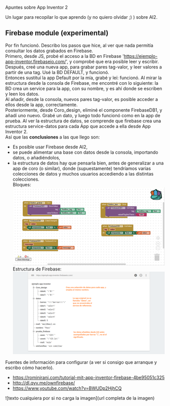 
Apuntes sobre App Inventor 2

Un lugar para recopilar lo que aprendo (y no quiero olvidar ;) ) sobre AI2.

## Firebase module (experimental)
Por fin funcionó. Describo los pasos que hice, al ver que nada permitía consultar los datos grabados en Firebase.  
Primero, desde JS, probé el acceso a la BD en Firebase 'https://ejemplo-app-inventor.firebaseio.com/', y comprobé que era posible leer y escribir.  
Después, creé una nueva app, para grabar pares tag-valor, y leer valores a partir de una tag. Usé la BD DEFAULT, y funcionó.  
Entonces sustituí la app Default por la mía, grabé y leí: funcionó. Al mirar la estructura desde la consola de Firebase, me encontré con lo siguiente: la BD crea un service para la app, con su nombre, y es ahí donde se escriben y leen los datos.  
Al añadir, desde la consola, nuevos pares tag-valor, es posible acceder a ellos desde la app, correctamente.  
Posteriormente, desde Coro_design, eliminé el componente FirebaseDB1, y añadí uno nuevo. Grabé un dato, y luego todo funcionó como en la app de prueba. Al ver la estructura de datos, se comprende que firebase crea una estructura service-datos para cada App que accede a ella desde App Inventor 2.  
Así que las **conclusiones** a las que llego son:  
- Es posible usar Firebase desde AI2,  
- se puede alimentar una base con datos desde la consola, importando datos, o añadiéndolos,  
- la estructura de datos hay que pensarla bien, antes de generalizar a una app de coro (o similar), donde (supuestamente) tendríamos varias colecciones de datos y muchos usuarios accediendo a las distintas colecciones.  
Bloques: ![Bloques Firebase en App Inventor 2](imagenes/prueba-firebase-AI2-blocks.png)
Estructura de Firebase: ![datos del ejemplo en Firebase](imagenes/prueba-firebase-AI2-services-y-datos.png)  

Fuentes de información para configurar (a ver si consigo que arranque y escribo cómo hacerlo).
* https://rominirani.com/tutorial-mit-app-inventor-firebase-4be95051c325
* http://dl.qyv.me/ownfirebase/
* https://www.youtube.com/watch?v=BWUDp2HjhCQ

![texto cualquiera por si no carga la imagen](url completa de la imagen)
